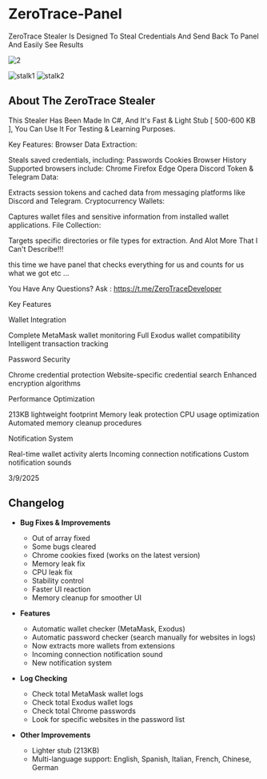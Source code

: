 # ZeroTrace-Panel
 ZeroTrace Stealer Is Designed To Steal Credentials And Send Back To Panel And Easily See Results


![2](https://github.com/user-attachments/assets/f084e9b2-e211-4912-ab9c-ff9b8460a405)


![stalk1](https://github.com/user-attachments/assets/05d336b1-8630-4282-8495-21bc8a1728d2)
![stalk2](https://github.com/user-attachments/assets/3286b0ea-e0a3-4fe3-a37a-191af0e0f9f6)



## About The ZeroTrace Stealer
This Stealer Has Been Made In C#, And It's Fast & Light Stub [ 500-600 KB ], You Can Use It For Testing & Learning Purposes.

Key Features:
Browser Data Extraction:

Steals saved credentials, including:
Passwords
Cookies
Browser History
Supported browsers include:
Chrome
Firefox
Edge
Opera
Discord Token & Telegram Data:

Extracts session tokens and cached data from messaging platforms like Discord and Telegram.
Cryptocurrency Wallets:

Captures wallet files and sensitive information from installed wallet applications.
File Collection:

Targets specific directories or file types for extraction.
And Alot More That I Can't Describe!!!


this time we have panel that checks everything for us and counts for us what we got etc ...

You Have Any Questions? Ask : https://t.me/ZeroTraceDeveloper


Key Features

Wallet Integration

Complete MetaMask wallet monitoring
Full Exodus wallet compatibility
Intelligent transaction tracking


Password Security

Chrome credential protection
Website-specific credential search
Enhanced encryption algorithms


Performance Optimization

213KB lightweight footprint
Memory leak protection
CPU usage optimization
Automated memory cleanup procedures


Notification System

Real-time wallet activity alerts
Incoming connection notifications
Custom notification sounds


3/9/2025

## Changelog

- **Bug Fixes & Improvements**
  - Out of array fixed
  - Some bugs cleared
  - Chrome cookies fixed (works on the latest version)
  - Memory leak fix
  - CPU leak fix
  - Stability control
  - Faster UI reaction
  - Memory cleanup for smoother UI

- **Features**
  - Automatic wallet checker (MetaMask, Exodus)
  - Automatic password checker (search manually for websites in logs)
  - Now extracts more wallets from extensions
  - Incoming connection notification sound
  - New notification system

- **Log Checking**
  - Check total MetaMask wallet logs
  - Check total Exodus wallet logs
  - Check total Chrome passwords
  - Look for specific websites in the password list

- **Other Improvements**
  - Lighter stub (213KB)
  - Multi-language support: English, Spanish, Italian, French, Chinese, German

